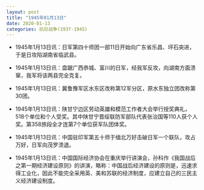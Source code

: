```yaml
---
layout: post
title: "1945年01月13日"
date: 2020-01-13
categories: 抗日战争(1937-1945)
---
```


<meta name="referrer" content="no-referrer" />

- 1945年1月13日讯：日军第四十师团一部11日开始向广东省乐昌、坪石突进，于是日攻陷湖南省临武县。 

- 1945年1月13日讯：盘踞广西恭城、富川的日军，经我军反攻，向湖南方面溃窜，我军将该两县完全克复。 

- 1945年1月13日讯：冀鲁豫军区水东区改称第12军分区，原水东独立团改称第30团。 

- 1945年1月13日讯：陕甘宁边区劳动英雄和模范工作者大会举行授奖典礼，518个单位和个人受奖。其中陕甘宁晋绥联防军部队代表张治国等110人获个人奖。第358旅段全才连第7个单位获军队团体奖。 

- 1945年1月13日讯：中国驻印军第五十师于缅北万好击破日军一个联队，攻占万好，日军向茂罗溃退。 

- 1945年1月13日讯：中国国际经济协会在重庆举行讲演会，孙科作《我国战后之第一期经济建设原则》的讲演，略称：中国战后经济建设的原则是，迅速求得工业化，因此不能完全采用英、美和苏联的经济制度，应建立自己的三民主义经济建设制度。 

